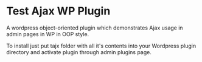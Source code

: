 # Test Ajax WP Plugin
A wordpress object-oriented plugin which demonstrates Ajax usage in admin pages in WP in OOP style.

To install just put tajx folder with all it's contents into your Wordpress plugin directory and activate plugin through admin plugins page.


